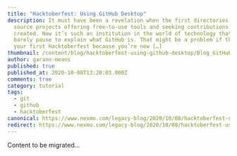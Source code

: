 ```yaml
---
title: "Hacktoberfest: Using GitHub Desktop"
description: It must have been a revelation when the first directories of open
  source projects offering free-to-use tools and seeking contributions were
  created. Now it’s such an institution in the world of technology that we
  barely pause to explain what GitHub is. That might be a problem if this is
  your first Hacktoberfest because you’re new […]
thumbnail: /content/blog/hacktoberfest-using-github-desktop/Blog_GitHub-Desktop_1200x600.png
author: garann-means
published: true
published_at: 2020-10-08T13:20:03.000Z
comments: true
category: tutorial
tags:
  - git
  - github
  - hacktoberfest
canonical: https://www.nexmo.com/legacy-blog/2020/10/08/hacktoberfest-using-github-desktop
redirect: https://www.nexmo.com/legacy-blog/2020/10/08/hacktoberfest-using-github-desktop
---
```


Content to be migrated...
